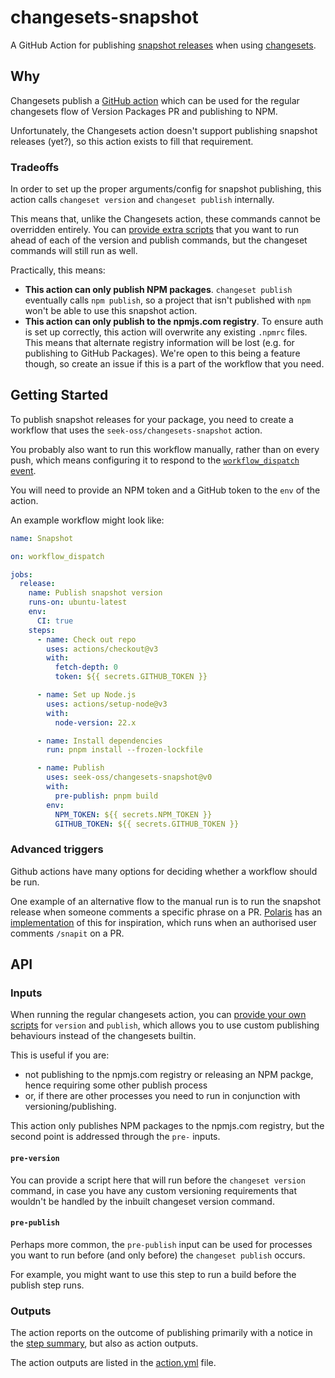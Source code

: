 # changesets-snapshot

A GitHub Action for publishing [snapshot releases] when using [changesets].

[snapshot releases]: https://github.com/changesets/changesets/blob/main/docs/snapshot-releases.md
[changesets]: https://github.com/changesets/changesets

## Why

Changesets publish a [GitHub action] which can be used for the regular changesets flow of Version Packages PR and publishing to NPM.

Unfortunately, the Changesets action doesn't support publishing snapshot releases (yet?), so this action exists to fill that requirement.

[github action]: https://github.com/changesets/action

### Tradeoffs

In order to set up the proper arguments/config for snapshot publishing, this action calls `changeset version` and `changeset publish` internally.

This means that, unlike the Changesets action, these commands cannot be overridden entirely.
You can [provide extra scripts] that you want to run ahead of each of the version and publish commands, but the changeset commands will still run as well.

Practically, this means:

- **This action can only publish NPM packages**. `changeset publish` eventually calls `npm publish`, so a project that isn't published with `npm` won't be able to use this snapshot action.
- **This action can only publish to the npmjs.com registry**. To ensure auth is set up correctly, this action will overwrite any existing `.npmrc` files. This means that alternate registry information will be lost (e.g. for publishing to GitHub Packages). We're open to this being a feature though, so create an issue if this is a part of the workflow that you need.

[provide extra scripts]: #inputs

## Getting Started

To publish snapshot releases for your package, you need to create a workflow that uses the `seek-oss/changesets-snapshot` action.

You probably also want to run this workflow manually, rather than on every push, which means configuring it to respond to the [`workflow_dispatch` event][wde].

You will need to provide an NPM token and a GitHub token to the `env` of the action.

An example workflow might look like:

```yaml
name: Snapshot

on: workflow_dispatch

jobs:
  release:
    name: Publish snapshot version
    runs-on: ubuntu-latest
    env:
      CI: true
    steps:
      - name: Check out repo
        uses: actions/checkout@v3
        with:
          fetch-depth: 0
          token: ${{ secrets.GITHUB_TOKEN }}

      - name: Set up Node.js
        uses: actions/setup-node@v3
        with:
          node-version: 22.x

      - name: Install dependencies
        run: pnpm install --frozen-lockfile

      - name: Publish
        uses: seek-oss/changesets-snapshot@v0
        with:
          pre-publish: pnpm build
        env:
          NPM_TOKEN: ${{ secrets.NPM_TOKEN }}
          GITHUB_TOKEN: ${{ secrets.GITHUB_TOKEN }}
```

[wde]: https://docs.github.com/en/actions/managing-workflow-runs/manually-running-a-workflow

### Advanced triggers

Github actions have many options for deciding whether a workflow should be run.

One example of an alternative flow to the manual run is to run the snapshot release when someone comments a specific phrase on a PR.
[Polaris] has an [implementation] of this for inspiration, which runs when an authorised user comments `/snapit` on a PR.

[polaris]: https://github.com/Shopify/polaris
[implementation]: https://github.com/Shopify/polaris/blob/8296f4304fdb72dedd17d45bc7db154bf41cc3c4/.github/workflows/snapit.yml#L13-L15

## API

### Inputs

When running the regular changesets action, you can [provide your own scripts][scripts] for `version` and `publish`, which allows you to use custom publishing behaviours instead of the changesets builtin.

This is useful if you are:

- not publishing to the npmjs.com registry or releasing an NPM packge, hence requiring some other publish process
- or, if there are other processes you need to run in conjunction with versioning/publishing.

This action only publishes NPM packages to the npmjs.com registry, but the second point is addressed through the `pre-` inputs.

#### `pre-version`

You can provide a script here that will run before the `changeset version` command, in case you have any custom versioning requirements that wouldn't be handled by the inbuilt changeset version command.

#### `pre-publish`

Perhaps more common, the `pre-publish` input can be used for processes you want to run before (and only before) the `changeset publish` occurs.

For example, you might want to use this step to run a build before the publish step runs.

[scripts]: https://github.com/changesets/action#inputs

### Outputs

The action reports on the outcome of publishing primarily with a notice in the [step summary], but also as action outputs.

The action outputs are listed in the [action.yml] file.

[step summary]: https://github.blog/2022-05-09-supercharging-github-actions-with-job-summaries/
[action.yml]: ./action.yml
